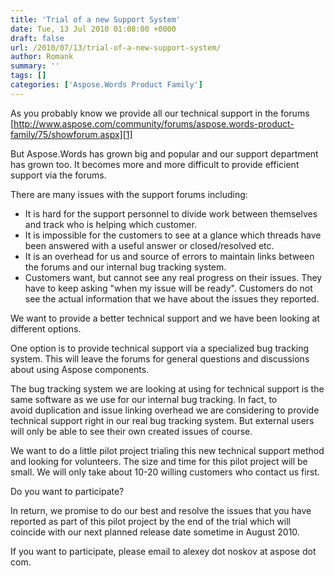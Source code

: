 ```yaml
---
title: 'Trial of a new Support System'
date: Tue, 13 Jul 2010 01:08:00 +0000
draft: false
url: /2010/07/13/trial-of-a-new-support-system/
author: Romank
summary: ''
tags: []
categories: ['Aspose.Words Product Family']
---
```


As you probably know we provide all our technical support in the forums [http://www.aspose.com/community/forums/aspose.words-product-family/75/showforum.aspx][1]

But Aspose.Words has grown big and popular and our support department has grown too. It becomes more and more difficult to provide efficient support via the forums.

There are many issues with the support forums including:

*   It is hard for the support personnel to divide work between themselves and track who is helping which customer.
*   It is impossible for the customers to see at a glance which threads have been answered with a useful answer or closed/resolved etc.
*   It is an overhead for us and source of errors to maintain links between the forums and our internal bug tracking system.
*   Customers want, but cannot see any real progress on their issues. They have to keep asking "when my issue will be ready". Customers do not see the actual information that we have about the issues they reported.

We want to provide a better technical support and we have been looking at different options.

One option is to provide technical support via a specialized bug tracking system. This will leave the forums for general questions and discussions about using Aspose components.

The bug tracking system we are looking at using for technical support is the same software as we use for our internal bug tracking. In fact, to avoid duplication and issue linking overhead we are considering to provide technical support right in our real bug tracking system. But external users will only be able to see their own created issues of course.

We want to do a little pilot project trialing this new technical support method and looking for volunteers. The size and time for this pilot project will be small. We will only take about 10-20 willing customers who contact us first.

Do you want to participate?

In return, we promise to do our best and resolve the issues that you have reported as part of this pilot project by the end of the trial which will coincide with our next planned release date sometime in August 2010.

If you want to participate, please email to alexey dot noskov at aspose dot com.




[1]: http://www.aspose.com/community/forums/aspose.words-product-family/75/showforum.aspx




